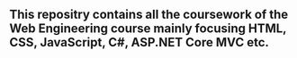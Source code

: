 ##
<h2>This repositry contains all the coursework of the Web Engineering course mainly focusing HTML, CSS, JavaScript, C#, ASP.NET Core MVC etc. </h2>

